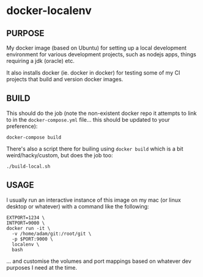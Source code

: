 docker-localenv
===============


PURPOSE
-------

My docker image (based on Ubuntu) for setting up a local development environment for various development projects, such as nodejs apps, things requiring a jdk (oracle) etc. 

It also installs docker (ie. docker in docker) for testing some of my CI projects that build and version docker images. 



BUILD
-----

This should do the job (note the non-existent docker repo it attempts to link to in the `docker-compose.yml` file... this should be updated to your preference):

```
docker-compose build
```

There's also a script there for builing using `docker build` which is a bit weird/hacky/custom, but does the job too:

```
./build-local.sh
```



USAGE
-----

I usually run an interactive instance of this image on my mac (or linux desktop or whatever) with a command like the following:

```
EXTPORT=1234 \
INTPORT=9000 \
docker run -it \
  -v /home/adam/git:/root/git \
  -p $PORT:9000 \
  localenv \
  bash
```

... and customise the volumes and port mappings based on whatever dev purposes I need at the time.


